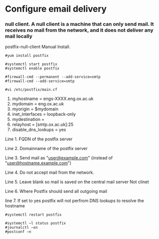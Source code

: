 # Configure email delivery

### null client. A null client is a machine that can only send mail. It receives no mail from the network, and it does not deliver any mail locally

postfix-null-client Manual Install.
```
#yum install postfix
```
```
#systemctl start postfix
#systemctl enable postfix
```
```
#firewall-cmd --permanent --add-service=smtp
#firewall-cmd --add-service=smtp
```
```
#vi /etc/postfix/main.cf
```
1. myhostname = engs-XXXX.eng.ox.ac.uk 
2. mydomain = eng.ox.ac.uk 
3. myorigin = $mydomain 
4. inet_interfaces = loopback-only 
5. mydestination = 
6. relayhost = [smtp.ox.ac.uk]:25
7. disable_dns_lookups = yes

Line 1. FQDN of the postfix server

Line 2. Domainname of the postfix server

Line 3. Send mail as "user@example.com" (instead of "user@hostname.example.com")

Line 4. Do not accept mail from the network.

Line 5. Leave blank so mail is saved on the central mail server Not clinet

Line 6. Where Postfix should send all outgoing mail

line 7. If set to yes postfix will not perfrom DNS lookups to resolve the hostname

```
#systemctl restart postfix
```
```
#systemctl –l status postfix
#journalctl –xn
#postconf –n
```
